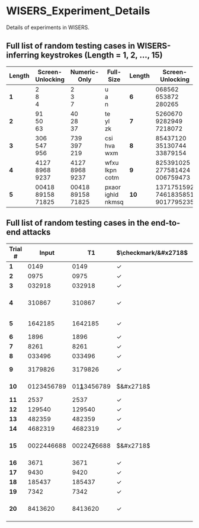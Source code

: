 # WISERS_Experiment_Details
Details of experiments in WISERS.

## Full list of random testing cases in WISERS-inferring keystrokes (Length = 1, 2, ..., 15)

| **Length** | **Screen-Unlocking**    | **Numeric-Only**        | **Full-Size**           | **Length** | **Screen-Unlocking**                   | **Numeric-Only**                       | **Full-Size**                          | **Length** | **Screen-Unlocking**                                  | **Numeric-Only**                                      | **Full-Size**                                         |
|------------|-------------------------|-------------------------|-------------------------|------------|----------------------------------------|----------------------------------------|----------------------------------------|------------|-------------------------------------------------------|-------------------------------------------------------|-------------------------------------------------------|
| **1<br>**  | 2 <br>8<br>4            | 2<br>3<br>7             | u<br>a<br>n             | **6**      | 068562<br>653872<br>280265             | 904819<br>936327<br>540882             | balngo<br>hrifmo<br>tezryw             | **11**     | 82218100139<br>26218481634<br>33589107186             | 41784820716<br>48723799602<br>68872563001             | ylqiielmoho<br>pxzetggrcxg<br>thwsakjteod             |
| **2<br>**  | 91<br>50<br>63          | 40<br>28<br>37          | te<br>yl<br>zk          | **7**      | 5260670<br>9282949<br>7218072          | 2958280<br>9292192<br>6485309          | cdkibyx<br>qotlskz<br>ghflctk          | **12**     | 098539079251<br>328825753635<br>857085497111          | 748503532082<br>450049164597<br>295898082156          | naytsblzxdrj<br>szylmxqjllim<br>patfilswkcej          |
| **3<br>**  | 306<br>547<br>956       | 739<br>397<br>219       | csi<br>hva<br>wxm       | **8**      | 85437120<br>35130744<br>33879154       | 95756580<br>38634842<br>65964210       | toaiquzc<br>pqidlrwa<br>uaiynrmi       | **13**     | 2876024974259<br>1465265988811<br>1406033966135       | 3242733549541<br>7322994281802<br>1048386789639       | ptarpkpusaujl<br>glpizsqiczptn<br>fcjojngzxyvkf       |
| **4<br>**  | 4127<br>8968<br>9237    | 4127<br>8968<br>9237    | wfxu<br>lkpn<br>cotm    | **9**      | 825391025<br>277581424<br>006759473    | 719940202<br>026317997<br>693574538    | jucuurxdm<br>cbeghcuta<br>aedorkpjg    | **14**     | 41845302492256<br>78438253415717<br>02080619089285    | 17633269500226<br>42185712843489<br>41170272367085    | toqmowvkxnjosa<br>fdunuhsimhxclz<br>qiuucjxyczqamo    |
| **5<br>**  | 00418<br>89158<br>71825 | 00418<br>89158<br>71825 | pxaor<br>ighld<br>nkmsq | **10**     | 1371751592<br>7461835851<br>9017795235 | 4683083670<br>9506016800<br>8672604794 | qnfzhqjvak<br>eqfyhbfbkk<br>dlzbboajcu | **15**     | 817967401411367<br>328445035885655<br>616037998122880 | 563789557933062<br>436196398494063<br>313182990131594 | kionmcftkbjrhtg<br>jthohhxiytvtncr<br>kbbcggwajkybmzd |

## Full list of random testing cases in the end-to-end attacks

| **Trial #** | **Input**  | **T1**           | **$\checkmark/&#x2718$** | **T5**                                             | **$\checkmark/&#x2718$**         | **Trial #** | **Input** | **T1**          | **$\checkmark/&#x2718$** | **T5**                                             | **$\checkmark/&#x2718$**         |
|-------------|------------|------------------|------------------------|----------------------------------------------------|--------------------------------|-------------|-----------|-----------------|------------------------|----------------------------------------------------|--------------------------------|
| **1**       | 0149       | 0149             | $\checkmark$           | 0149                                               | $\checkmark$                   | **21**      | 4869      | 4869            | $\checkmark$           | 4869                                               | $\checkmark$                   |
| **2**       | 0975       | 0975             | $\checkmark$           | 0975                                               | $\checkmark$                   | **22**      | 159628    | 159628          | $\checkmark$           | 159628                                             | $\checkmark$                   |
| **3**       | 032918     | 032918           | $\checkmark$           | 032918                                             | $\checkmark$                   | **23**      | 694330    | 694330          | $\checkmark$           | 694330                                             | $\checkmark$                   |
| **4**       | 310867     | 310867           | $\checkmark$           | 310867                                             | $\checkmark$                   | **24**      | 47526401  | 4<ins>**4**</ins>526401  | $&#x2718$              | 4<ins>**4**</ins>526401<br>4<ins>**4**</ins>526<ins>**7**</ins>01<br>47526401 | $&#x2718$<br>$&#x2718$<br>$\checkmark$ |
| **5**       | 1642185    | 1642185          | $\checkmark$           | 1642185                                            | $\checkmark$                   | **25**      | 976013672 | 9760136<ins>**4**</ins>2 | $&#x2718$              | 9760136<ins>**4**</ins>2<br>976013672                       | $&#x2718$<br>$\checkmark$          |
| **6**       | 1896       | 1896             | $\checkmark$           | 1896                                               | $\checkmark$                   | **26**      | 5198      | 5198            | $\checkmark$           | 5198                                               | $\checkmark$                   |
| **7**       | 8261       | 8261             | $\checkmark$           | 8261                                               | $\checkmark$                   | **27**      | 257813    | 257813          | $\checkmark$           | 257813                                             | $\checkmark$                   |
| **8**       | 033496     | 033496           | $\checkmark$           | 033496                                             | $\checkmark$                   | **28**      | 751943    | 751943          | $\checkmark$           | 751943                                             | $\checkmark$                   |
| **9**       | 3179826    | 3179826          | $\checkmark$           | 3179826                                            | $\checkmark$                   | **29**      | 78787878  | 78<ins>**4**</ins>87878  | $&#x2718$              | 78<ins>**4**</ins>87878<br>78787878                         | $&#x2718$<br>$\checkmark$          |
| **10**      | 0123456789 | 01<ins>**1**</ins>3456789 | $&#x2718$              | 01<ins>**1**</ins>3456789<br>0123456789                     | $&#x2718$<br>$\checkmark$          | **30**      | 643185310 | 6431853<ins>**2**</ins>0 | $&#x2718$              | 6431853<ins>**2**</ins>0<br>643185310                       | $&#x2718$<br>$\checkmark$          |
| **11**      | 2537       | 2537             | $\checkmark$           | 2537                                               | $\checkmark$                   | **31**      | 6263      | 6263            | $\checkmark$           | 6263                                               | $\checkmark$                   |
| **12**      | 129540     | 129540           | $\checkmark$           | 129540                                             | $\checkmark$                   | **32**      | 330522    | 330522          | $\checkmark$           | 330522                                             | $\checkmark$                   |
| **13**      | 482359     | 482359           | $\checkmark$           | 482359                                             | $\checkmark$                   | **33**      | 462183    | 462183          | $\checkmark$           | 462183                                             | $\checkmark$                   |
| **14**      | 4682319    | 4682319          | $\checkmark$           | 4682319                                            | $\checkmark$                   | **34**      | 843250    | 843250          | $\checkmark$           | 843250                                             | $\checkmark$                   |
| **15**      | 0022446688 | 00224<ins>**7**</ins>6688 | $&#x2718$              | 00224<ins>**7**</ins>6688<br>0022<ins>**77**</ins>6688<br>0022446688 | $&#x2718$<br>$&#x2718$<br>$\checkmark$ | **35**      | 987474501 | 98747<ins>**7**</ins>501 | $&#x2718$              | 98747<ins>**7**</ins>501<br>987474501                       | $&#x2718$<br>$\checkmark$          |
| **16**      | 3671       | 3671             | $\checkmark$           | 3671                                               | $\checkmark$                   | **36**      | 2360      | 2360            | $\checkmark$           | 2360                                               | $\checkmark$                   |
| **17**      | 9430       | 9420             | $\checkmark$           | 9420                                               | $\checkmark$                   | **37**      | 950718    | 950718          | $\checkmark$           | 950718                                             | $\checkmark$                   |
| **18**      | 185437     | 185437           | $\checkmark$           | 185437                                             | $\checkmark$                   | **38**      | 825134    | 825134          | $\checkmark$           | 825134                                             | $\checkmark$                   |
| **19**      | 7342       | 7342             | $\checkmark$           | 7342                                               | $\checkmark$                   | **39**      | 5253      | 5253            | $\checkmark$           | 5253                                               | $\checkmark$                   |
| **20**      | 8413620    | 8413620          | $\checkmark$           | 8413620                                            | $\checkmark$                   | **40**      | 47654432  | 4765<ins>**7**</ins>432  | $&#x2718$              | 4765<ins>**7**</ins>432<br>47654<ins>**7**</ins>32<br>47654432       | $&#x2718$<br>$&#x2718$<br>$\checkmark$ |
